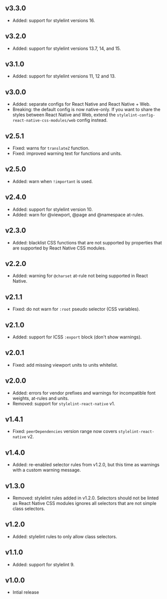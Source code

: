 ## v3.3.0

- Added: support for stylelint versions 16.

## v3.2.0

- Added: support for stylelint versions 13.7, 14, and 15.

## v3.1.0

- Added: support for stylelint versions 11, 12 and 13.

## v3.0.0

- Added: separate configs for React Native and React Native + Web.
- Breaking: the default config is now native-only. If you want to share the styles between React Native and Web, extend the `stylelint-config-react-native-css-modules/web` config instead.

## v2.5.1

- Fixed: warns for `translateZ` function.
- Fixed: improved warning text for functions and units.

## v2.5.0

- Added: warn when `!important` is used.

## v2.4.0

- Added: support for stylelint version 10.
- Added: warn for @viewport, @page and @namespace at-rules.

## v2.3.0

- Added: blacklist CSS functions that are not supported by properties that are supported by React Native CSS modules.

## v2.2.0

- Added: warning for `@charset` at-rule not being supported in React Native.

## v2.1.1

- Fixed: do not warn for `:root` pseudo selector (CSS variables).

## v2.1.0

- Added: support for ICSS `:export` block (don't show warnings).

## v2.0.1

- Fixed: add missing viewport units to units whitelist.

## v2.0.0

- Added: errors for vendor prefixes and warnings for incompatible font weights, at-rules and units.
- Removed: support for `stylelint-react-native` v1.

## v1.4.1

- Fixed: `peerDependencies` version range now covers `stylelint-react-native` v2.

## v1.4.0

- Added: re-enabled selector rules from v1.2.0, but this time as warnings with a custom warning message.

## v1.3.0

- Removed: stylelint rules added in v1.2.0. Selectors should not be linted as React Native CSS modules ignores all selectors that are not simple class selectors.

## v1.2.0

- Added: stylelint rules to only allow class selectors.

## v1.1.0

- Added: support for stylelint 9.

## v1.0.0

- Intial release
